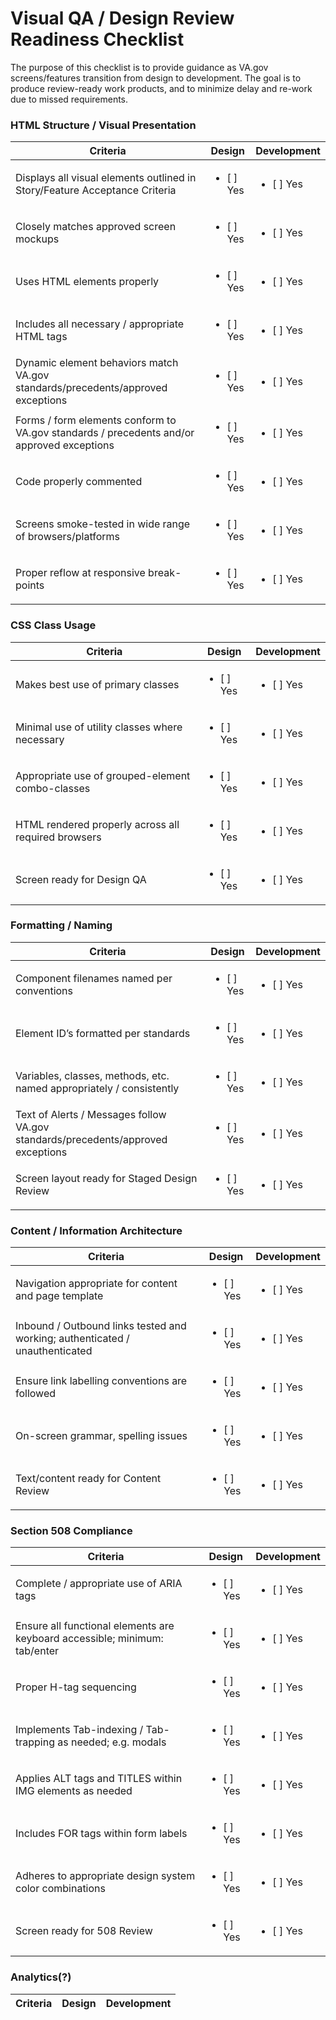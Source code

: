 # Visual QA / Design Review Readiness Checklist

The purpose of this checklist is to provide guidance as VA.gov screens/features transition from design to development. The goal is to produce review-ready work products, and to minimize delay and re-work due to missed requirements.

### HTML Structure / Visual Presentation
| Criteria | Design | Development |
| ---------- | ---------- | ---------- |
| Displays all visual elements outlined in Story/Feature Acceptance Criteria | <ul><li>[ ] Yes</li></ul> | <ul><li>[ ] Yes</li></ul> |
| Closely matches approved screen mockups | <ul><li>[ ] Yes</li></ul> | <ul><li>[ ] Yes</li></ul> |
| Uses HTML elements properly | <ul><li>[ ] Yes</li></ul> | <ul><li>[ ] Yes</li></ul> |
| Includes all necessary / appropriate HTML tags | <ul><li>[ ] Yes</li></ul> | <ul><li>[ ] Yes</li></ul> | 
| Dynamic element behaviors match VA.gov standards/precedents/approved exceptions | <ul><li>[ ] Yes</li></ul> | <ul><li>[ ] Yes</li></ul> | 
| Forms / form elements conform to VA.gov standards / precedents and/or approved exceptions | <ul><li>[ ] Yes</li></ul> | <ul><li>[ ] Yes</li></ul> |
| Code properly commented | <ul><li>[ ] Yes</li></ul> | <ul><li>[ ] Yes</li></ul> |
| Screens smoke-tested in wide range of browsers/platforms | <ul><li>[ ] Yes</li></ul> | <ul><li>[ ] Yes</li></ul> |
| Proper reflow at responsive break-points | <ul><li>[ ] Yes</li></ul> | <ul><li>[ ] Yes</li></ul> |

### CSS Class Usage
| Criteria | Design | Development |
| ---------- | ---------- | ---------- |
| Makes best use of primary classes | <ul><li>[ ] Yes</li></ul> | <ul><li>[ ] Yes</li></ul> |
| Minimal use of utility classes where necessary | <ul><li>[ ] Yes</li></ul> | <ul><li>[ ] Yes</li></ul> |
| Appropriate use of grouped-element combo-classes | <ul><li>[ ] Yes</li></ul> | <ul><li>[ ] Yes</li></ul> |
| HTML rendered properly across all required browsers | <ul><li>[ ] Yes</li></ul> | <ul><li>[ ] Yes</li></ul> |
| Screen ready for Design QA | <ul><li>[ ] Yes</li></ul> | <ul><li>[ ] Yes</li></ul> |

### Formatting / Naming
| Criteria | Design | Development |
| ---------- | ---------- | ---------- |
| Component filenames named per conventions | <ul><li>[ ] Yes</li></ul> | <ul><li>[ ] Yes</li></ul> |
| Element ID’s formatted per standards | <ul><li>[ ] Yes</li></ul> | <ul><li>[ ] Yes</li></ul> |
| Variables, classes, methods, etc. named appropriately / consistently | <ul><li>[ ] Yes</li></ul> | <ul><li>[ ] Yes</li></ul> |
| Text of Alerts / Messages follow VA.gov standards/precedents/approved exceptions | <ul><li>[ ] Yes</li></ul> | <ul><li>[ ] Yes</li></ul> |
| Screen layout ready for Staged Design Review | <ul><li>[ ] Yes</li></ul> | <ul><li>[ ] Yes</li></ul> |

### Content / Information Architecture
| Criteria | Design | Development |
| ---------- | ---------- | ---------- |
| Navigation appropriate for content and page template | <ul><li>[ ] Yes</li></ul> | <ul><li>[ ] Yes</li></ul> |
| Inbound / Outbound links tested and working; authenticated / unauthenticated | <ul><li>[ ] Yes</li></ul> | <ul><li>[ ] Yes</li></ul> |
| Ensure link labelling conventions are followed | <ul><li>[ ] Yes</li></ul> | <ul><li>[ ] Yes</li></ul> |
| On-screen grammar, spelling issues | <ul><li>[ ] Yes</li></ul> | <ul><li>[ ] Yes</li></ul> |
| Text/content ready for Content Review | <ul><li>[ ] Yes</li></ul> | <ul><li>[ ] Yes</li></ul> |

### Section 508 Compliance
| Criteria | Design | Development |
| ---------- | ---------- | ---------- |
| Complete / appropriate use of ARIA tags | <ul><li>[ ] Yes</li></ul> | <ul><li>[ ] Yes</li></ul> |
| Ensure all functional elements are keyboard accessible; minimum: tab/enter | <ul><li>[ ] Yes</li></ul> | <ul><li>[ ] Yes</li></ul> |
| Proper H-tag sequencing | <ul><li>[ ] Yes</li></ul> | <ul><li>[ ] Yes</li></ul> |
| Implements Tab-indexing / Tab-trapping as needed; e.g. modals | <ul><li>[ ] Yes</li></ul> | <ul><li>[ ] Yes</li></ul> |
| Applies ALT tags and TITLES within IMG elements as needed | <ul><li>[ ] Yes</li></ul> | <ul><li>[ ] Yes</li></ul> |
| Includes FOR tags within form labels | <ul><li>[ ] Yes</li></ul> | <ul><li>[ ] Yes</li></ul> |
| Adheres to appropriate design system color combinations | <ul><li>[ ] Yes</li></ul> | <ul><li>[ ] Yes</li></ul> |
| Screen ready for 508 Review | <ul><li>[ ] Yes</li></ul> | <ul><li>[ ] Yes</li></ul> |

### Analytics(?)
| Criteria | Design | Development |
| ---------- | ---------- | ---------- |



